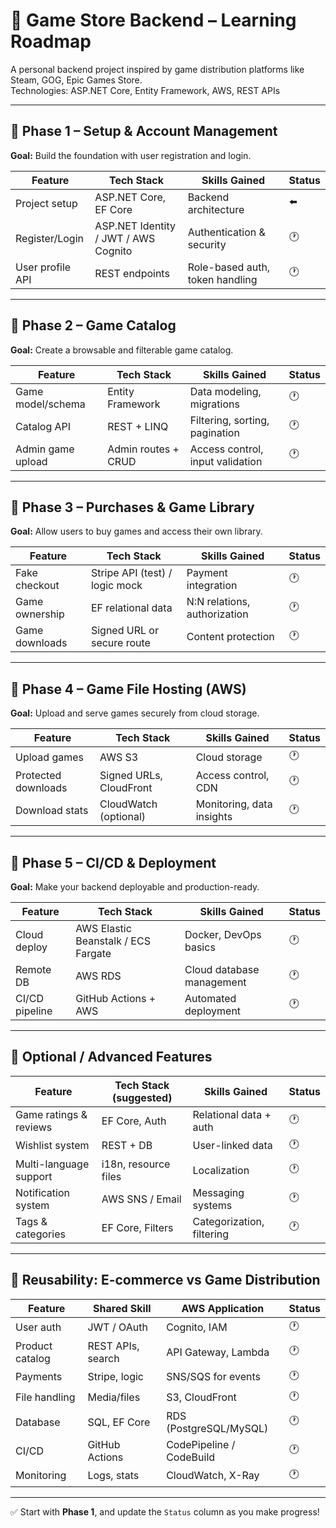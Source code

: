 # 🧩 Game Store Backend – Learning Roadmap

A personal backend project inspired by game distribution platforms like Steam, GOG, Epic Games Store.  
Technologies: ASP.NET Core, Entity Framework, AWS, REST APIs

---

## 🔹 Phase 1 – Setup & Account Management

**Goal:** Build the foundation with user registration and login.

| Feature           | Tech Stack                            | Skills Gained                         | Status |
|------------------|----------------------------------------|---------------------------------------|--------|
| Project setup     | ASP.NET Core, EF Core                  | Backend architecture                  | ⬅️     |
| Register/Login    | ASP.NET Identity / JWT / AWS Cognito   | Authentication & security             | 🕐     |
| User profile API  | REST endpoints                         | Role-based auth, token handling       | 🕐     |

---

## 🔹 Phase 2 – Game Catalog

**Goal:** Create a browsable and filterable game catalog.

| Feature            | Tech Stack         | Skills Gained                      | Status |
|-------------------|--------------------|------------------------------------|--------|
| Game model/schema | Entity Framework   | Data modeling, migrations          | 🕐     |
| Catalog API       | REST + LINQ        | Filtering, sorting, pagination     | 🕐     |
| Admin game upload | Admin routes + CRUD| Access control, input validation   | 🕐     |

---

## 🔹 Phase 3 – Purchases & Game Library

**Goal:** Allow users to buy games and access their own library.

| Feature           | Tech Stack                         | Skills Gained                        | Status |
|------------------|-------------------------------------|--------------------------------------|--------|
| Fake checkout     | Stripe API (test) / logic mock      | Payment integration                  | 🕐     |
| Game ownership    | EF relational data                  | N:N relations, authorization         | 🕐     |
| Game downloads    | Signed URL or secure route          | Content protection                   | 🕐     |

---

## 🔹 Phase 4 – Game File Hosting (AWS)

**Goal:** Upload and serve games securely from cloud storage.

| Feature           | Tech Stack               | Skills Gained                         | Status |
|------------------|--------------------------|---------------------------------------|--------|
| Upload games      | AWS S3                   | Cloud storage                         | 🕐     |
| Protected downloads| Signed URLs, CloudFront | Access control, CDN                   | 🕐     |
| Download stats    | CloudWatch (optional)    | Monitoring, data insights             | 🕐     |

---

## 🔹 Phase 5 – CI/CD & Deployment

**Goal:** Make your backend deployable and production-ready.

| Feature           | Tech Stack                               | Skills Gained                      | Status |
|------------------|--------------------------------------------|------------------------------------|--------|
| Cloud deploy      | AWS Elastic Beanstalk / ECS Fargate       | Docker, DevOps basics              | 🕐     |
| Remote DB         | AWS RDS                                   | Cloud database management          | 🕐     |
| CI/CD pipeline    | GitHub Actions + AWS                      | Automated deployment               | 🕐     |

---

## 🔸 Optional / Advanced Features

| Feature                 | Tech Stack (suggested)              | Skills Gained                      | Status |
|-------------------------|-------------------------------------|------------------------------------|--------|
| Game ratings & reviews  | EF Core, Auth                       | Relational data + auth             | 🕐     |
| Wishlist system         | REST + DB                           | User-linked data                   | 🕐     |
| Multi-language support  | i18n, resource files                | Localization                       | 🕐     |
| Notification system     | AWS SNS / Email                     | Messaging systems                  | 🕐     |
| Tags & categories       | EF Core, Filters                    | Categorization, filtering          | 🕐     |

---

## 🧠 Reusability: E-commerce vs Game Distribution

| Feature         | Shared Skill             | AWS Application                 | Status |
|----------------|--------------------------|----------------------------------|--------|
| User auth       | JWT / OAuth              | Cognito, IAM                     | 🕐     |
| Product catalog | REST APIs, search        | API Gateway, Lambda              | 🕐     |
| Payments        | Stripe, logic            | SNS/SQS for events               | 🕐     |
| File handling   | Media/files              | S3, CloudFront                   | 🕐     |
| Database        | SQL, EF Core             | RDS (PostgreSQL/MySQL)          | 🕐     |
| CI/CD           | GitHub Actions           | CodePipeline / CodeBuild        | 🕐     |
| Monitoring      | Logs, stats              | CloudWatch, X-Ray               | 🕐     |

---

✅ Start with **Phase 1**, and update the `Status` column as you make progress!
